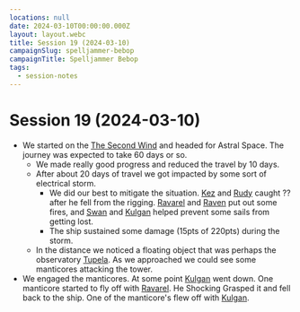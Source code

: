 ```yaml
---
locations: null
date: 2024-03-10T00:00:00.000Z
layout: layout.webc
title: Session 19 (2024-03-10)
campaignSlug: spelljammer-bebop
campaignTitle: Spelljammer Bebop
tags:
  - session-notes
---
```

# Session 19 (2024-03-10)

-  We started on the [The Second Wind](locations/the-second-wind.md) and headed for Astral Space. The journey was expected to take 60 days or so.
	- We made really good progress and reduced the travel by 10 days.
	- After about 20 days of travel we got impacted by some sort of electrical storm.
		- We did our best to mitigate the situation. [Kez](pcs/kez-bardaux.md) and [Rudy](pcs/refuge-unit-d3.md) caught ?? after he fell from the rigging. [Ravarel](pcs/ravarel-deshent.md) and [Raven](pcs/raven.md) put out some fires, and [Swan](pcs/swan.md) and [Kulgan](pcs/kulgan.md) helped prevent some sails from getting lost.
		- The ship sustained some damage (15pts of 220pts) during the storm.
	- In the distance we noticed a floating object that was perhaps the observatory [Tupela](npcs/topolah.md). As we approached we could see some manticores attacking the tower.
- We engaged the manticores. At some point [Kulgan](pcs/kulgan.md) went down. One manticore started to fly off with [Ravarel](pcs/ravarel-deshent.md). He Shocking Grasped it and fell back to the ship. One of the manticore's flew off with [Kulgan](pcs/kulgan.md).
